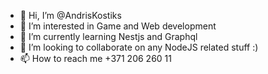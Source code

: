 - 👋 Hi, I’m @AndrisKostiks
- 👀 I’m interested in Game and Web development
- 🌱 I’m currently learning Nestjs and Graphql
- 💞️ I’m looking to collaborate on any NodeJS related stuff :)
- 📫 How to reach me +371 206 260 11

<!---
AndrisKostiks/AndrisKostiks is a ✨ special ✨ repository because its `README.md` (this file) appears on your GitHub profile.
You can click the Preview link to take a look at your changes.
--->
